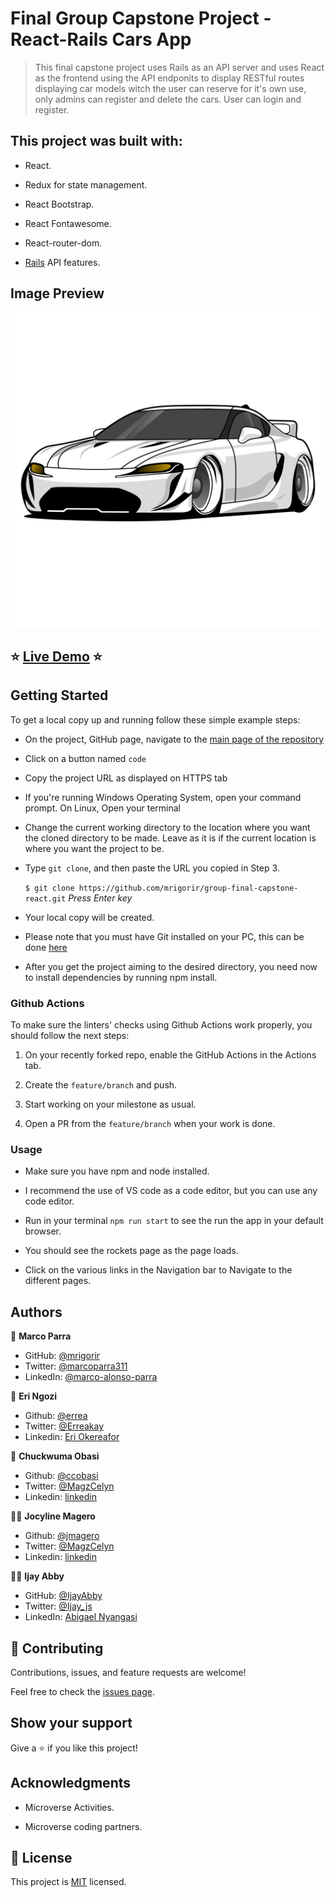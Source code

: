 # Final Group Capstone Project - React-Rails Cars App

> This final capstone project uses Rails as an API server and uses React as the frontend using the API endponits to display RESTful routes displaying car models witch the user can reserve for it's own use, only admins can register and delete the cars. User can login and register.

## This project was built with:

 - React.

 - Redux for state management.

 - React Bootstrap.

 - React Fontawesome.

 - React-router-dom.

 - [Rails](https://morning-chamber-68237.herokuapp.com/) API features.

## Image Preview
![Screenshot Main Page](./src/dist/images/bg-reserve2.png)

## :star: [Live Demo](https://suspicious-hopper-79efb3.netlify.app/) :star:

## Getting Started

To get a local copy up and running follow these simple example steps:

- On the project, GitHub page, navigate to the [main page of the repository](https://github.com/mrigorir/group-final-capstone-react)

- Click on a button named `code`

- Copy the project URL as displayed on HTTPS tab

- If you're running Windows Operating System, open your command prompt. On Linux, Open your terminal

- Change the current working directory to the location where you want the cloned directory to be made. Leave as it is if the current location is where you want the project to be.

- Type `git clone`, and then paste the URL you copied in Step 3.<br>

  `$ git clone https://github.com/mrigorir/group-final-capstone-react.git` <em>Press Enter key</em><br>

- Your local copy will be created.

- Please note that you must have Git installed on your PC, this can be done [here](https://gist.github.com/derhuerst/1b15ff4652a867391f03)

- After you get the project aiming to the desired directory, you need now to install dependencies by running npm install.


### Github Actions

To make sure the linters' checks using Github Actions work properly, you should follow the next steps:

1. On your recently forked repo, enable the GitHub Actions in the Actions tab.
   
2. Create the `feature/branch` and push.
   
3. Start working on your milestone as usual.
   
4. Open a PR from the `feature/branch` when your work is done.

### Usage 

- Make sure you have npm and node installed.

- I recommend the use of VS code as a code editor, but you can use any code editor.

- Run in your terminal `npm run start` to see the run the app in your default browser.

- You should see the rockets page as the page loads. 

- Click on the various links in the Navigation bar to Navigate to the different pages. 

## Authors

👤 **Marco Parra**

- GitHub: [@mrigorir](https://github.com/mrigorir)
- Twitter: [@marcoparra311](https://twitter.com/marcoparra311)
- LinkedIn: [@marco-alonso-parra](https://www.linkedin.com/in/marco-alonso-parra/)

👤 **Eri Ngozi**

- Github: [@errea](https://github.com/errea)
- Twitter: [@Erreakay](https://github.com/errea)
- Linkedin: [Eri Okereafor](https://www.linkedin.com/in/eri-ngozi-okereafor/)

👤 **Chuckwuma Obasi**
- Github: [@ccobasi](https://github.com/ccobasi/)
- Twitter: [@MagzCelyn](https://twitter.com/obasichux)
- Linkedin: [linkedin](https://www.linkedin.com/in/chukwuma-obasi/)

👨‍💻 **Jocyline Magero**

- Github: [@jmagero](https://github.com/Jmagero)
- Twitter: [@MagzCelyn](https://twitter.com/magero_jocyline)
- Linkedin: [linkedin](https://www.linkedin.com/in/jocyline-magero)

👩‍💻 **Ijay Abby**

- GitHub: [@IjayAbby](https://github.com/IjayAbby)
- Twitter: [@Ijay_js](https://twitter.com/Ijay_js)
- LinkedIn: [Abigael Nyangasi](https://www.linkedin.com/in/ijayabby4/)
## 🤝 Contributing

Contributions, issues, and feature requests are welcome!

Feel free to check the [issues page](https://github.com/mrigorir/group-final-capstone-react/issues).


## Show your support

Give a ⭐️ if you like this project!


## Acknowledgments

- Microverse Activities.

- Microverse coding partners. 

## 📝 License

This project is [MIT](https://github.com/mrigorir/group-final-capstone-react/blob/main/LICENSE) licensed.
